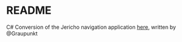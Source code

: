 # README #

C# Conversion of the Jericho navigation application [here](https://github.com/Graupunkt/project-jericho), written by @Graupunkt

